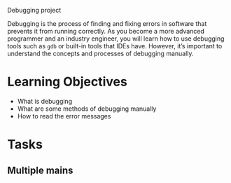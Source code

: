  Debugging project

Debugging is the process of finding and fixing errors in software that prevents it from running correctly. As you become a more advanced programmer and an industry engineer, you will learn how to use debugging tools such as `gdb` or built-in tools that IDEs have. However, it’s important to understand the concepts and processes of debugging manually.

# Learning Objectives

* What is debugging
* What are some methods of debugging manually
* How to read the error messages

# Tasks

## Multiple mains
